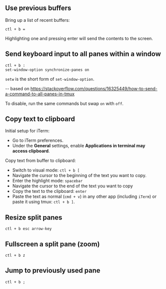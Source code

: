 ## Use previous buffers

Bring up a list of recent buffers:

```
ctl + b =
```

Highlighting one and pressing enter will send the contents to the screen.

## Send keyboard input to all panes within a window

```
ctl + b :
set-window-option synchronize-panes on
```

`setw` is the short form of `set-window-option`.

-- based on https://stackoverflow.com/questions/16325449/how-to-send-a-command-to-all-panes-in-tmux

To disable, run the same commands but swap `on` with `off`.

## Copy text to clipboard

Initial setup for iTerm:

* Go to iTerm preferences.
* Under the **General** settings, enable **Applications in terminal may access clipboard**.

Copy text from buffer to clipboard:

* Switch to visual mode: `ctl + b [`
* Navigate the cursor to the beginning of the text you want to copy.
* Enter the highlight mode: `spacebar`
* Navigate the cursor to the end of the text you want to copy
* Copy the text to the clipboard: `enter`
* Paste the text as normal (`cmd + v`) in any other app (including `iTerm`) or paste it using tmux: `ctl + b ]`.

## Resize split panes

`ctl + b esc arrow-key`

## Fullscreen a split pane (zoom)

`ctl + b z`

## Jump to previously used pane

`ctl + b ;`
